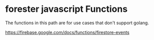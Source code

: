 # forester javascript Functions

The functions in this path are for use cases that don't support golang.

https://firebase.google.com/docs/functions/firestore-events
